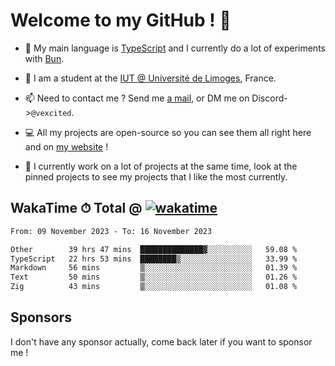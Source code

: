 # Welcome to my GitHub ! 🌃

- 🔭 My main language is [TypeScript](https://www.typescriptlang.org/) and I currently do a lot of experiments with [Bun](https://bun.sh).

- 🌱 I am a student at the [IUT @ Université de Limoges](https://iut.unilim.fr), France.

- 📫 Need to contact me ? Send me <a href="mailto:mikkel@milescode.dev">a mail</a>, or DM me on Discord->`@vexcited`.

- 💻 All my projects are open-source so you can see them all right here and on <a href="https://vexcited.vercel.app">my website</a> !

- 👀 I currently work on a lot of projects at the same time, look at the pinned projects to see my projects that I like the most currently.

## WakaTime ⏱ Total @ [![wakatime](https://wakatime.com/badge/user/0839e595-e07a-435c-8d59-ed95f2a3d6dd.svg)](https://wakatime.com/@0839e595-e07a-435c-8d59-ed95f2a3d6dd)

<!--START_SECTION:waka-->

```txt
From: 09 November 2023 - To: 16 November 2023

Other        39 hrs 47 mins  ██████████████▓░░░░░░░░░░   59.08 %
TypeScript   22 hrs 53 mins  ████████▒░░░░░░░░░░░░░░░░   33.99 %
Markdown     56 mins         ▒░░░░░░░░░░░░░░░░░░░░░░░░   01.39 %
Text         50 mins         ▒░░░░░░░░░░░░░░░░░░░░░░░░   01.26 %
Zig          43 mins         ▒░░░░░░░░░░░░░░░░░░░░░░░░   01.08 %
```

<!--END_SECTION:waka-->

## Sponsors

I don't have any sponsor actually, come back later if you want to sponsor me !
